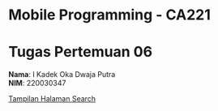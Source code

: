 # Mobile Programming - CA221
# Tugas Pertemuan 06

**Nama**: I Kadek Oka Dwaja Putra  
**NIM**: 220030347

[Tampilan Halaman Search](assets/comment-create-page.png)